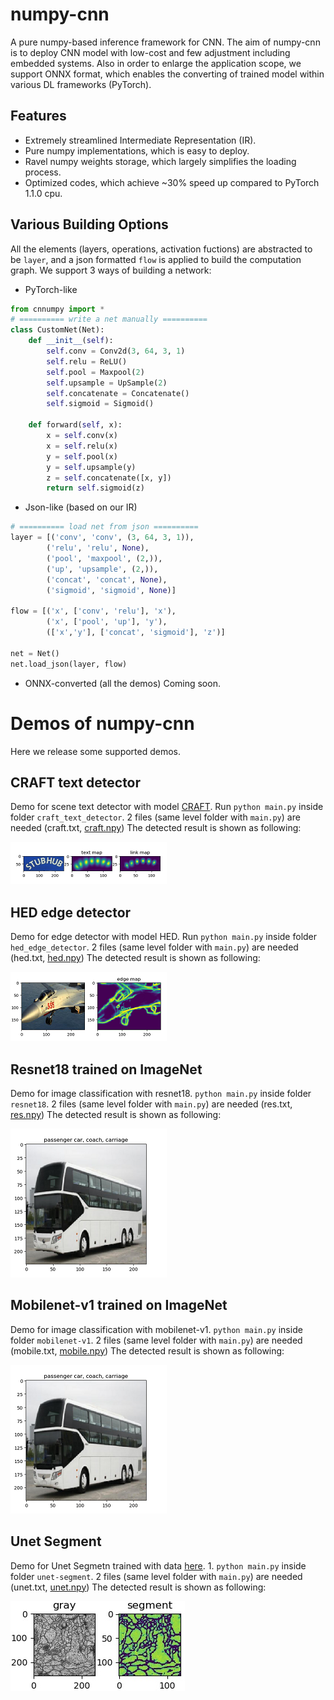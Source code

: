 # numpy-cnn
A pure numpy-based inference framework for CNN. The aim of numpy-cnn is to deploy CNN model with low-cost and few adjustment including embedded systems. Also in order to enlarge the application scope, we support ONNX format, which enables the converting of trained model within various DL frameworks (PyTorch).  

## Features
* Extremely streamlined Intermediate Representation (IR).
* Pure numpy implementations, which is easy to deploy.
* Ravel numpy weights storage, which largely simplifies the loading process. 
* Optimized codes, which achieve ~30% speed up compared to PyTorch 1.1.0 cpu.

## Various Building Options
All the elements (layers, operations, activation fuctions) are abstracted to be ```layer```, and a json formatted ```flow``` is applied to build the computation graph. We support 3 ways of building a network:
* PyTorch-like
```python
from cnnumpy import *
# ========== write a net manually ========== 
class CustomNet(Net):
    def __init__(self):
        self.conv = Conv2d(3, 64, 3, 1)
        self.relu = ReLU()
        self.pool = Maxpool(2)
        self.upsample = UpSample(2)
        self.concatenate = Concatenate()
        self.sigmoid = Sigmoid()

    def forward(self, x):
        x = self.conv(x)
        x = self.relu(x)
        y = self.pool(x)
        y = self.upsample(y)
        z = self.concatenate([x, y])
        return self.sigmoid(z)
```
* Json-like (based on our IR)
```python
# ========== load net from json ========== 
layer = [('conv', 'conv', (3, 64, 3, 1)),
        ('relu', 'relu', None),
        ('pool', 'maxpool', (2,)),
        ('up', 'upsample', (2,)),
        ('concat', 'concat', None),
        ('sigmoid', 'sigmoid', None)]

flow = [('x', ['conv', 'relu'], 'x'),
        ('x', ['pool', 'up'], 'y'),
        (['x','y'], ['concat', 'sigmoid'], 'z')]

net = Net()
net.load_json(layer, flow)
```
* ONNX-converted (all the demos)
Coming soon.

# Demos of numpy-cnn

Here we release some supported demos.

## CRAFT text detector

Demo for scene text detector with model [CRAFT](https://github.com/clovaai/CRAFT-pytorch).
Run ```python main.py``` inside folder ```craft_text_detector```. 2 files (same level folder with ```main.py```) are needed (craft.txt, [craft.npy](https://github.com/Image-Py/numpy-cnn/releases/download/resource/craft.npy))
The detected result is shown as following: 

![](https://raw.githubusercontent.com/Image-Py/cnnumpy/master/demo/craft_text_detector/rst.png)

## HED edge detector

Demo for edge detector with model HED. Run ```python main.py``` inside folder ```hed_edge_detector```. 2 files (same level folder with ```main.py```) are needed (hed.txt, [hed.npy](https://github.com/Image-Py/numpy-cnn/releases/download/resource/hed.npy))
The detected result is shown as following: 

![](https://raw.githubusercontent.com/Image-Py/cnnumpy/master/demo/hed_edge_detector/rst.png)

## Resnet18 trained on ImageNet

Demo for image classification with resnet18. ```python main.py``` inside folder ```resnet18```. 2 files (same level folder with ```main.py```) are needed (res.txt, [res.npy](https://github.com/Image-Py/numpy-cnn/releases/download/resource/resnet18.npy))
The detected result is shown as following: 

![](https://raw.githubusercontent.com/Image-Py/cnnumpy/master/demo/resnet18/rst.png)

## Mobilenet-v1 trained on ImageNet

Demo for image classification with mobilenet-v1. ```python main.py``` inside folder ```mobilenet-v1```. 2 files (same level folder with ```main.py```) are needed (mobile.txt, [mobile.npy](https://github.com/Image-Py/numpy-cnn/releases/download/resource/mobile.npy))
The detected result is shown as following: 

![](https://raw.githubusercontent.com/Image-Py/cnnumpy/master/demo/resnet18/rst.png)

## Unet Segment

Demo for Unet Segmetn trained with data [here](https://github.com/Jack-Cherish/Deep-Learning/tree/master/Pytorch-Seg/lesson-2/data). 1. ```python main.py``` inside folder ```unet-segment```. 2 files (same level folder with ```main.py```) are needed (unet.txt, [unet.npy](https://github.com/Image-Py/numpy-cnn/releases/download/resource/unet.npy))
The detected result is shown as following: 

![](https://raw.githubusercontent.com/Image-Py/cnnumpy/master/demo/unet-segment/rst.png)

